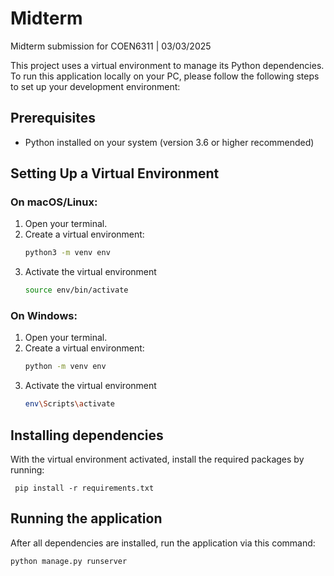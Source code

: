 # Midterm
Midterm submission for COEN6311 | 03/03/2025

This project uses a virtual environment to manage its Python dependencies. To run this application locally on your PC, please follow the following steps to set up your development environment:

## Prerequisites

- Python installed on your system (version 3.6 or higher recommended)

## Setting Up a Virtual Environment

### On macOS/Linux:
1. Open your terminal.
2. Create a virtual environment:
   ```bash
   python3 -m venv env
3. Activate the virtual environment
   ```bash
   source env/bin/activate

### On Windows:
1. Open your terminal.
2. Create a virtual environment:
   ```bash
   python -m venv env
3. Activate the virtual environment
   ```bash
   env\Scripts\activate

## Installing dependencies

With the virtual environment activated, install the required packages by running:
   
  ``` pip install -r requirements.txt```

## Running the application
After all dependencies are installed, run the application via this command:

```bash
python manage.py runserver
